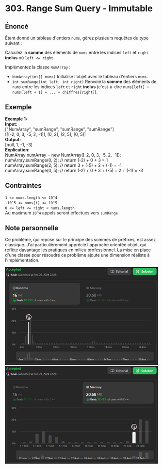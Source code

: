 # 303. Range Sum Query - Immutable

## Énoncé

Étant donné un tableau d'entiers `nums`, gérez plusieurs requêtes du type suivant :

Calculez la **somme** des éléments de `nums` entre les indices `left` et `right` **inclus** où `left <= right`.

Implémentez la classe `NumArray` :

- `NumArray(int[] nums)` Initialise l'objet avec le tableau d'entiers `nums`.
- `int sumRange(int left, int right)` Renvoie la **somme** des éléments de `nums` entre les indices `left` et `right` **inclus** (c'est-à-dire `nums[left] + nums[left + 1] + ... + chiffres[right]`).

## Exemple

**Exemple 1:**  
**Input:**  
["NumArray", "sumRange", "sumRange", "sumRange"]  
[[[-2, 0, 3, -5, 2, -1]], [0, 2], [2, 5], [0, 5]]  
**Output:**  
[null, 1, -1, -3]  
**Explication:**  
NumArray numArray = new NumArray([-2, 0, 3, -5, 2, -1]);  
numArray.sumRange(0, 2); // return (-2) + 0 + 3 = 1  
numArray.sumRange(2, 5); // return 3 + (-5) + 2 + (-1) = -1  
numArray.sumRange(0, 5); // return (-2) + 0 + 3 + (-5) + 2 + (-1) = -3

## Contraintes

`1 <= nums.length <= 10^4`  
`-10^5 <= nums[i] <= 10^5`  
`0 <= left <= right < nums.length`  
Au maximum `10^4` appels seront effectués vers `sumRange`

## Note personnelle

Ce problème, qui repose sur le principe des sommes de préfixes, est assez classique. J'ai particulièrement apprécié l'approche orientée objet, qui reflète davantage les pratiques en milieu professionnel. La mise en place d'une classe pour résoudre ce problème ajoute une dimension réaliste à l'implémentation.

<img src="./imgs/runtime.png"/>
<img src="./imgs/memory.png"/>
